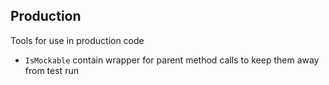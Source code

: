 ## Production

Tools for use in production code

- `IsMockable` contain wrapper for parent method calls to keep them away from test run